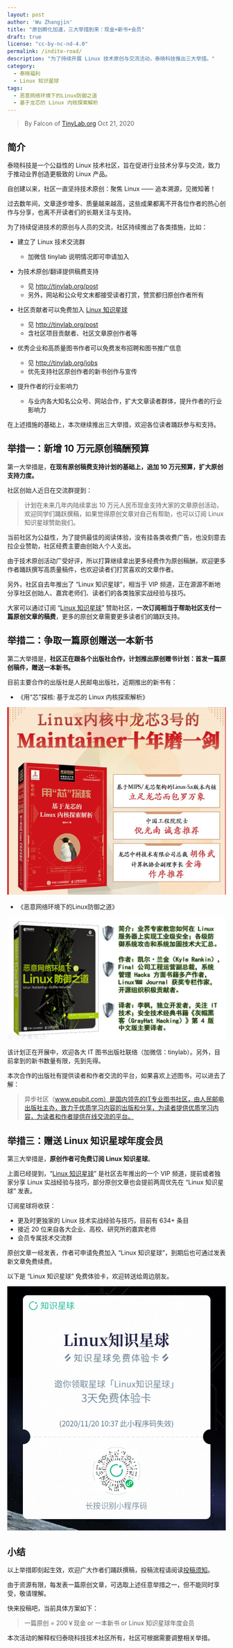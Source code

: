 ```yaml
---
layout: post
author: 'Wu Zhangjin'
title: "原创孵化加速，三大举措到来：现金+新书+会员"
draft: true
license: "cc-by-nc-nd-4.0"
permalink: /indite-road/
description: "为了持续开展 Linux 技术原创与交流活动，泰晓科技推出三大举措。"
category:
  - 泰晓福利
  - Linux 知识星球
tags:
  - 恶意网络环境下的Linux防御之道
  - 基于龙芯的 Linux 内核探索解析
---
```


> By Falcon of [TinyLab.org][1]
> Oct 21, 2020

## 简介

泰晓科技是一个公益性的 Linux 技术社区，旨在促进行业技术分享与交流，致力于推动业界创造更极致的 Linux 产品。

自创建以来，社区一直坚持技术原创：聚焦 Linux —— 追本溯源，见微知著！

过去数年间，文章逐步增多、质量越来越高，这些成果都离不开各位作者的热心创作与分享，也离不开读者们的长期关注与支持。

为了持续促进技术的原创与人员的交流，社区持续推出了各类措施，比如：

* 建立了 Linux 技术交流群
    * 加微信 tinylab 说明情况即可申请加入

* 为技术原创/翻译提供稿费支持
    * 见 <http://tinylab.org/post>
    * 另外，网站和公众号文末都接受读者打赏，赞赏都归原创作者所有

* 社区贡献者可以免费加入 [Linux 知识星球](https://wx.zsxq.com/dweb2/index/group/455128114458)
    * 见 <http://tinylab.org/post>
    * 含社区项目贡献者、社区文章原创作者等

* 优秀企业和高质量图书作者可以免费发布招聘和图书推广信息
    * 见 <http://tinylab.org/jobs>
    * 优先支持社区原创作者的新书创作与宣传

* 提升作者的行业影响力
    * 与业内各大知名公众号、网站合作，扩大文章读者群体，提升作者的行业影响力

在上述措施的基础上，本次继续推出三大举措，欢迎各位读者踊跃参与和支持。

## 举措一：新增 10 万元原创稿酬预算

第一大举措是，**在现有原创稿费支持计划的基础上，追加 10 万元预算，扩大原创支持力度。**

社区创始人近日在交流群提到：

> 计划在未来几年内陆续拿出 10 万元人民币现金支持大家的文章原创活动，欢迎同学们踊跃撰稿，如果觉得原创文章对自己有帮助，也可以订阅 Linux 知识星球赞助我们。

当前社区为公益性，为了提供最佳的阅读体验，没有挂各类收费广告，也没刻意去拉企业赞助，社区经费主要由创始人个人支出。

由于技术原创活动广受好评，所以打算继续拿出更多经费作为原创稿酬，欢迎更多作者踊跃撰写高质量稿件，也欢迎读者们打赏喜欢的文章作者。

另外，社区自去年推出了 “Linux 知识星球”，相当于 VIP 频道，正在源源不断地分享社区创始人、嘉宾老师们、读者们的各类独家实战经验与技巧。

大家可以通过订阅 “[Linux 知识星球](https://wx.zsxq.com/dweb2/index/group/455128114458)” 赞助社区，**一次订阅相当于帮助社区支付一篇原创文章的稿费**，更多的原创文章需要更多读者们的踊跃支持。

## 举措二：争取一篇原创赠送一本新书

第二大举措是，**社区正在跟各个出版社合作，计划推出原创赠书计划：首发一篇原创稿件，赠送一本新书。**

目前主要合作的出版社是人民邮电出版社，近期推出的新书有：

* 《用“芯”探核: 基于龙芯的 Linux 内核探索解析》

![《用“芯”探核》图书](/wp-content/uploads/2020/08/book-ulek.jpg)

* 《恶意网络环境下的Linux防御之道》

![《恶意网络环境下的Linux防御之道》图书](/wp-content/uploads/2020/10/book-linux-hardening.jpg)

该计划正在开展中，欢迎各大 IT 图书出版社联络（加微信：tinylab）。另外，目前拿到的新书数量有限，先到先得。

本次合作的出版社有提供读者和作者交流的平台，如果喜欢上述图书，可以进去了解：

> 异步社区（www.epubit.com）是国内领先的IT专业图书社区，由人民邮电出版社主办，致力于优质学习内容的出版和分享，为读者提供优质学习内容，为读者和作者提供在线交流的平台。

## 举措三：赠送 Linux 知识星球年度会员

第三大举措是，**原创作者可免费订阅 Linux 知识星球**。

上面已经提到，“[Linux 知识星球](https://wx.zsxq.com/dweb2/index/group/455128114458)” 是社区去年推出的一个 VIP 频道，提前或者独家分享 Linux 实战经验与技巧，部分原创文章也会提前两周优先在 “Linux 知识星球” 发表。

订阅星球将收获：

* 更及时更独家的 Linux 技术实战经验与技巧，目前有 634+ 条目
* 接近 20 位来自各大企业、高校、研究所的嘉宾老师
* 会员专属技术交流群

原创文章一经发表，作者可申请免费加入 “Linux 知识星球”，到期后也可通过发表新文章免费续费。

以下是 “Linux 知识星球” 免费体验卡，欢迎转送给周边朋友。

![『Linux 知识星球』3 天免费体验卡](/images/xingqiu/planet-free-card.jpg)

## 小结

以上举措即刻起生效，欢迎广大作者们踊跃撰稿，投稿流程请阅读[投稿须知](http://tinylab.org/post)。

由于资源有限，每发表一篇原创文章，可选取上述任意举措之一，但不能同时享受，敬请理解。

快来投稿吧，当前具体方案如下：

> 一篇原创 = 200￥现金 or 一本新书 or Linux 知识星球年度会员

本次活动的解释权归泰晓科技技术社区所有，社区可根据需要调整相关举措。

[1]: http://tinylab.org
